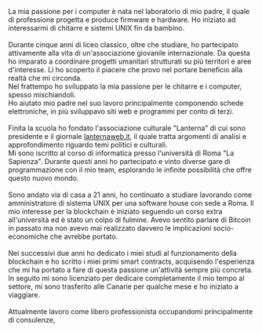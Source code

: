La mia passione per i computer è nata nel laboratorio di mio padre, il quale di professione progetta e produce firmware e hardware. Ho iniziato ad interessarmi di chitarre e sistemi UNIX fin da bambino. 
<br/>
<br/>
Durante cinque anni di liceo classico, oltre che studiare, ho partecipato attivamente alla vita di un'associazione giovanile internazionale. Da questa ho imparato a coordinare progetti umanitari strutturati su più territori e aree d'interesse. Lì ho scoperto il piacere che provo nel portare beneficio alla realtà che mi circonda.  
Nel frattempo ho sviluppato la mia passione per le chitarre e i computer, spesso mischiandoli.
<br/>
Ho aiutato mio padre nel suo lavoro principalmente componendo schede elettroniche, in più sviluppavo siti web e programmi per conto di terzi.
<br/><br/>
Finita la scuola ho fondato l'associazione culturale "Lanterna" di cui sono presidente e il giornale <a href="https://www.lanternaweb.it/" target="_blank">lanternaweb.it</a>, il quale tratta argomenti di analisi e approfondimento riguardo temi politici e culturali.<br/>
Mi sono iscritto al corso di informatica presso l'università di Roma "La Sapienza". Durante questi anni ho partecipato e vinto diverse gare di programmazione con il mio team, esplorando le infinite possibilità che offre questo nuovo mondo.
<br/><br/>
Sono andato via di casa a 21 anni, ho continuato a studiare lavorando come amministratore di sistema UNIX per una software house con sede a Roma.
Il mio interesse per la blockchain è iniziato seguendo un corso extra all'università ed è stato un colpo di fulmine. Avevo sentito parlare di Bitcoin in passato ma non avevo mai realizzato davvero le implicazioni socio-economiche che avrebbe portato. 
<br/><br/>
Nei successivi due anni ho dedicato i miei studi al funzionamento della blockchain e ho scritto i miei primi smart contracts, acquisendo l'esperienza che mi ha portato a fare di questa passione un'attività sempre più concreta.
<br/>
In seguito mi sono licenziato per dedicare completamente il mio tempo al settore, mi sono trasferito alle Canarie per qualche mese e ho iniziato a viaggiare.
<br/><br/>
Attualmente lavoro come libero professionista occupandomi principalmente di consulenze,